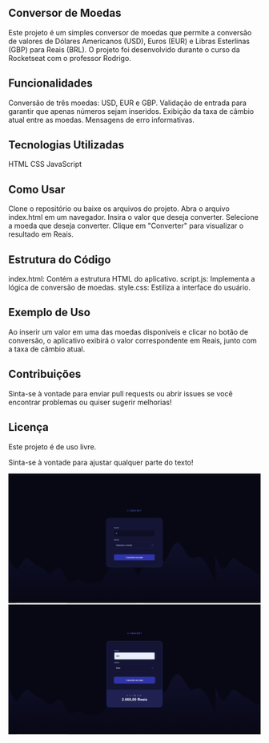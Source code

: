 ## Conversor de Moedas

Este projeto é um simples conversor de moedas que permite a conversão de valores de Dólares Americanos (USD), Euros (EUR) e Libras Esterlinas (GBP) para Reais (BRL). O projeto foi desenvolvido durante o curso da Rocketseat com o professor Rodrigo.

## Funcionalidades
Conversão de três moedas: USD, EUR e GBP.
Validação de entrada para garantir que apenas números sejam inseridos.
Exibição da taxa de câmbio atual entre as moedas.
Mensagens de erro informativas.

## Tecnologias Utilizadas
HTML
CSS
JavaScript

## Como Usar
Clone o repositório ou baixe os arquivos do projeto.
Abra o arquivo index.html em um navegador.
Insira o valor que deseja converter.
Selecione a moeda que deseja converter.
Clique em "Converter" para visualizar o resultado em Reais.

## Estrutura do Código
index.html: Contém a estrutura HTML do aplicativo.
script.js: Implementa a lógica de conversão de moedas.
style.css: Estiliza a interface do usuário.

## Exemplo de Uso
Ao inserir um valor em uma das moedas disponíveis e clicar no botão de conversão, o aplicativo exibirá o valor correspondente em Reais, junto com a taxa de câmbio atual.

## Contribuições
Sinta-se à vontade para enviar pull requests ou abrir issues se você encontrar problemas ou quiser sugerir melhorias!

## Licença
Este projeto é de uso livre.

Sinta-se à vontade para ajustar qualquer parte do texto!

![Resultado final do Projeto](img/interface.PNG)
![Resultado final do Projeto](img/demo.PNG)



